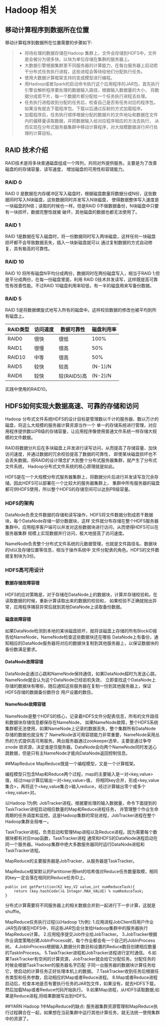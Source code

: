 # Hadoop 相关
## 移动计算程序到数据所在位置
移动计算程序到数据所在位置需要的步骤如下:
>* 将待处理的数据存储在Hadoop 集群上，文件会存储到HDFS中，文件是会被分为很多快，以块为单位存储在集群的服务器上。
>* 大数据引擎根据集群里不同服务器的计算能力，在每台服务器上启动若干分布式任务执行进程，这些进程会等待给他们分配执行任务。
>* 使用大数据计算框架支持的变成模型进行编程。
>* 用Hadoop或者Spark的启动命令执行这个应用程序的JAR包，首先执行引擎会解析程序要处理的数据输入路径，根据输入数据量的大小，
将数据分成若干片，每一个数据片都分配给一个任务执行进程去处理。
>* 任务执行进程收到分配的任务后，检查自己是否有任务对应的程序包，如果没有就去下载程序包，下载以后通过反射的方式加载程序。
>* 加载程序后，任务执行顺序根据分配的数据片的文件地址和数据在文件内的偏移量读取数据，并把数据输入给对应程序相应的方法去执行，
从而实现在分布式服务器集群中移动计算程序，对大规模数据进行并行处理的计算目标。

## RAID 技术介绍
RAID技术是将多块普通磁盘组成一个阵列，共同对外提供服务。主要是为了改善磁盘的的存储容量、读写速度，
增加磁盘的可用性和容错能力。
### RAID 0
RAID 0 是数据在内存缓冲区写入磁盘时，根据磁盘数量将数据分成N份，这些数据同时写入N块磁盘，这些数据同时并发写入N块磁盘，
使得数据整体写入速度是一块磁盘的N倍；读取的时候也一样。但是RAID 0不做数据备份，N块磁盘中只要有一块损坏，数据完整性就被
破坏，其他磁盘的数据也都无法使用了。

### RAID 1
RAID 1是数据在写入磁盘时，将一份数据同时写入两块磁盘，这样任何一块磁盘损坏都不会导致数据丢失，插入一块新磁盘就可以
通过复制数据的方式自动修复，具有极高的可靠性。

### RAID 10
RAID 10 将所有磁盘N平均分成两份，数据同时在两份磁盘写入，相当于RAID 1;但是平分成两份，在每一份磁盘里面，利用
RAID 0技术并发读写，这样既提高可靠性有改善性能。不过RAID 10磁盘利用率较低，有一半的磁盘用来写备份数据。

### RAID 5
RAID 5是将数据螺旋式地写入所有的磁盘中。这样校验数据的修改也被平均到所有磁盘上。

|RAID类型|访问速度|数据可靠性|磁盘利用率|
|----|----|----|----|
|RAID0|很快|很低|100%|
|RAID1|很慢|很高|50%|
|RAID10|中等|很高|50%|
|RAID5|较快|较高|(N-1)/N|
|RAID6|较快|较(RAID5)高|(N-2)/N|
实践中使用的RAID10。

## HDFS如何实现大数据高速、可靠的存储和访问
Hadoop 分布式文件系统HDFS的设计目标是管理数以千计的服务器、数以万计的磁盘，将这么大规模的服务器计算资源当作一个
单一的存储系统进行管理，对应用程序提供数以PB级的存储容量，让应用程序像使用普通文件系统一样存储大规模的文件数据。

RAID将数据分片后在多块磁盘上并发进行读写访问，从而提高了存储容量、加快访问速度，并通过数据的冗余校验提高了数据的可靠性，
即使某块磁盘损坏也不会丢失数据。将RAID的设计理念扩大到整个分布式服务器集群，就产生了分布式文件系统，
Hadoop分布式文件系统的核心原理就是如此。

HDFS是在一个大规模分布式服务器集群上，将数据分片后进行并发读写及冗余存储。因此HDFS可以部署在一个比较大的服务器集群上，
集群中所有服务器的磁盘都可供HDFS使用，所以整个HDFS的存储空间可以达到PB级容量。

### HDFS的架构
DataNode负责文件数据的存储和读写操作，HDFS将文件数据分割成若干数据块，每个DataNode存储一部分数据块，这样
文件就分布存储在整个HDFS服务器集群中。应用程序客户端可以并发对这些数据块进行访问，从而使得HDFS可以在服务器集群
规模上实现数据并行访问，极大地提高了访问速度。

NameNode负责整个分布式文件系统的元数据管理，也就是文件路径名、数据块的Id以及存储位置等信息，相当于操作系统中
文件分配表的角色。HDFS的文件数据复制块为3份。

### HDFS高可用设计
#### 数据存储故障容错
HDFS的应对策略是，对于存储在DataNode上的数据块，计算并存储校验和。在读取数据的时候，重新计算读取出来的数据的校验和，
如果校验不正确就抛出异常，应用程序捕获异常后就到其他DataNode上读取备份数据。
#### 磁盘故障容错
如果DataNode检测到本地的某块磁盘损坏，就将该磁盘上存储的所有BlockID报告给NameNode，NameNode检查这些数据块还在哪些
DataNode上有备份，通知相应的DataNode服务器将对应的数据块复制到其他服务器上，以保证数据块的备份数满足要求。

#### DataNode故障容错
DataNode会通过心跳和NameNode保持通信，如果DataNode超时为发送心跳，NameNode就会认为这个DataNode已经宕机失效，
立即查找这个DataNode上存储的数据块有哪些，随后通知这些服务器在复制一份到其他服务器上，保证HDFS存储的数据备份数符合
用户设置的数目。

#### NameNode故障容错
NameNode是整个HDFS的核心，记录着HDFS文件分配表信息，所有的文件路径和数据块存储信息都保存在NameNode，
如果NameNode故障，整个HDFS系统集群都无法使用，如果NameNode上记录的数据丢失，整个集群所有DataNode存储的数据也就没有了
NameNode该可用容错能力非常重要，NameNode采用丛热的方式提供高可用服务。两台服务器通过zookeeper选举，主要是通过争夺znode
锁资源，决定谁是住服务器。DataNode会向两个NameNode同时发送心跳数据，但是只有主NameNode才能向DataNode返回控制信息。

##MapReduce
MapReduce既是一个编程模型，又是一个计算框架。

编程模型只包含Map和Reduce两个过程，map的主要输入是一对<key,value>值，经过map计算后输出一对<key,value>值，
将相同key合并，形成<key,value集合>，再将这个<key,value集合>输入reduce，经过计算输出零个或多个<key,value>对。

以Hadoop 1为例:
JobTracker进程。根据要处理的输入数据量，命令下面提到的TaskTracker进程启动相应数量的Map和Reduce进程任务，
并管理整个作业生命周期的任务调度和监控。这是Hadoop集群的常驻进程，JobTracker进程在整个Hadoop集群全局唯一。

TaskTracker进程。负责启动和管理Map进程以及Reduce进程。因为需要每个数据块都有对应map函数，TaskTracker进程
通常和HDFS的DataNode进程启动在同一个服务器。Hadoop集群中绝大多数服务器同时运行DataNode进程和TaskTracker进程。

MapReduce的主要服务器是JobTracker，从服务器是TaskTracker。

MapReduce框架默认的Partitioner用ket的哈希值对Reduce任务数量取模，相同的key一定会落在相同的Reduce任务ID上。
```
public int getPartition(K2 key,V2 value,int numReduceTask){
    return (key.hashCode()& Integer.MAX_VALUE) % numReduceTask;
}
```
分布式计算需要将不同服务器上的相关数据合并到一起进行下一步计算，这就是shuffle。

MapReduce任务执行过程(以Hadoop 1为例):
1.应用进程JobClient将用户作业JAR包存储在HDFS中，将这些JAR包会分发给Hadoop集群中的服务器执行MapReduce计算。
2.应用程序提交Job作业给JobTracker。
3.JobTracker根据作业调度策略创建JobInProcess树，每个作业都会有一个自己的JobInProcess树。
4.JobInProcess根据输入数据分片数目和设置的Reduce数目创建相应数量的TaskInProcess。
5.TaskTracker进程和JobTracker进程进行定时通信。
6.如果TaskTracker有空闲的计算资源，JobTracker就会给它分配任务。分配任务的时候会根据TaskTracker的服务器名字匹配
子同一台服务器的数据块计算任务给它，使启动的计算任务正好处理本机上的数据。
7.TaskTracker收到任务后根据任务类型和任务参数，启动相应的Map或者Reduce进程。
8.Map或者Reduce进程启动后，检查本地是否有要执行任务的JAR包文件，如果没有，就去HDFS下载，然后加载Map或者Reduce代码开始执行。
9.如果Map进程，从HDFS读取数据;如果是Reduce进程,将结果数据写出到HDFS。


##YARN
Hadoop 1中MapReduce的缺点:
服务器集群资源管理和MapReduce执行过程耦合在一起，如果想在当前集群中运行其他计算任务，就无法统一使用集群中的资源了。

